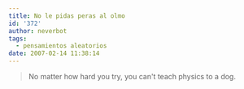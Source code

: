 ```yaml
---
title: No le pidas peras al olmo
id: '372'
author: neverbot
tags:
  - pensamientos aleatorios
date: 2007-02-14 11:38:14
---
```


> No matter how hard you try, you can't teach physics to a dog.
